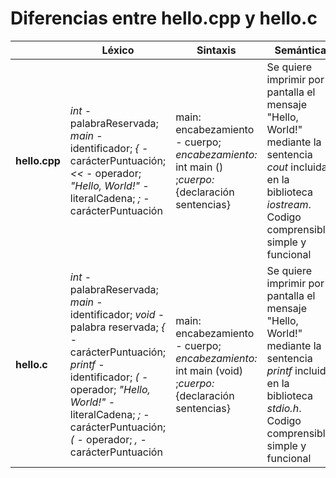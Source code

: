 # Diferencias entre hello.cpp y hello.c 
  
|| Léxico | Sintaxis | Semántica |
|--|--|--|--|  
|**hello.cpp**|*int* - palabraReservada; *main* - identificador; *{* - carácterPuntuación; *<<* - operador; *"Hello, World!"* - literalCadena; *;* - carácterPuntuación| main: encabezamiento - cuerpo; *encabezamiento:* int main () ;*cuerpo:* {declaración sentencias} |Se quiere imprimir por pantalla el mensaje "Hello, World!" mediante la sentencia *cout* incluida en la biblioteca *iostream*. Codigo comprensible, simple y funcional|  
|**hello.c**|*int* - palabraReservada; *main* - identificador; *void* - palabra reservada; *{* - carácterPuntuación; *printf* -identificador; *(* - operador; *"Hello, World!"* - literalCadena; *;* - carácterPuntuación; *(* - operador; *,* - carácterPuntuación| main: encabezamiento - cuerpo; *encabezamiento:* int main (void) ;*cuerpo:* {declaración sentencias} |Se quiere imprimir por pantalla el mensaje "Hello, World!" mediante la sentencia *printf* incluida en la biblioteca *stdio.h*. Codigo comprensible, simple y funcional|
